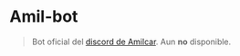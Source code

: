 # Amil-bot

> Bot oficial del [discord de Amilcar](https://discord.gg/jVRNy2AUA9).
> Aun **no** disponible.
